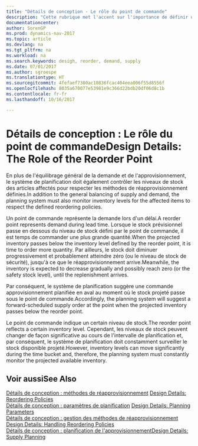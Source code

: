 ```yaml
---
title: "Détails de conception - Le rôle du point de commande"
description: "Cette rubrique met l'accent sur l'importance de définir un point de commande, afin de déterminer quand commander plus de stock."
documentationcenter: 
author: SorenGP
ms.prod: dynamics-nav-2017
ms.topic: article
ms.devlang: na
ms.tgt_pltfrm: na
ms.workload: na
ms.search.keywords: desigh, reorder, demand, supply
ms.date: 07/01/2017
ms.author: sgroespe
ms.translationtype: HT
ms.sourcegitcommit: 4fefaef7380ac10836fcac404eea006f55d8556f
ms.openlocfilehash: 8035a670077e53981e9c366d22bdb20df06d8c1b
ms.contentlocale: fr-fr
ms.lasthandoff: 10/16/2017

---
```

# <a name="design-details-the-role-of-the-reorder-point"></a><span data-ttu-id="010da-103">Détails de conception : Le rôle du point de commande</span><span class="sxs-lookup"><span data-stu-id="010da-103">Design Details: The Role of the Reorder Point</span></span>
<span data-ttu-id="010da-104">En plus de l'équilibrage général de la demande et de l'approvisionnement, le système de planification doit également contrôler les niveaux de stock des articles affectés pour respecter les méthodes de réapprovisionnement définies.</span><span class="sxs-lookup"><span data-stu-id="010da-104">In addition to the general balancing of supply and demand, the planning system must also monitor inventory levels for the affected items to respect the defined reordering policies.</span></span>  
  
<span data-ttu-id="010da-105">Un point de commande représente la demande lors d'un délai.</span><span class="sxs-lookup"><span data-stu-id="010da-105">A reorder point represents demand during lead time.</span></span> <span data-ttu-id="010da-106">Lorsque le stock prévisionnel passe en dessous du niveau de stock défini par le point de commande, il est temps de commander une plus grande quantité.</span><span class="sxs-lookup"><span data-stu-id="010da-106">When the projected inventory passes below the inventory level defined by the reorder point, it is time to order more quantity.</span></span> <span data-ttu-id="010da-107">Par ailleurs, le stock doit diminuer progressivement et probablement atteindre zéro (ou le niveau de stock de sécurité), jusqu'à ce que le réapprovisionnement arrive.</span><span class="sxs-lookup"><span data-stu-id="010da-107">Meanwhile, the inventory is expected to decrease gradually and possibly reach zero (or the safety stock level), until the replenishment arrives.</span></span>  
  
<span data-ttu-id="010da-108">Par conséquent, le système de planification suggère une commande approvisionnement planifiée en aval au moment où le stock projeté passe sous le point de commande.</span><span class="sxs-lookup"><span data-stu-id="010da-108">Accordingly, the planning system will suggest a forward-scheduled supply order at the point when the projected inventory passes below the reorder point.</span></span>  
  
<span data-ttu-id="010da-109">Le point de commande indique un certain niveau de stock.</span><span class="sxs-lookup"><span data-stu-id="010da-109">The reorder point reflects a certain inventory level.</span></span> <span data-ttu-id="010da-110">Cependant, les niveaux de stock peuvent changer de façon significative au cours de l'intervalle de planification et, par conséquent, le système de planification doit constamment surveiller le stock disponible projeté.</span><span class="sxs-lookup"><span data-stu-id="010da-110">However, inventory levels can move significantly during the time bucket and, therefore, the planning system must constantly monitor the projected available inventory.</span></span>  
  
## <a name="see-also"></a><span data-ttu-id="010da-111">Voir aussi</span><span class="sxs-lookup"><span data-stu-id="010da-111">See Also</span></span>  
<span data-ttu-id="010da-112">[Détails de conception : méthodes de réapprovisionnement](design-details-reordering-policies.md) </span><span class="sxs-lookup"><span data-stu-id="010da-112">[Design Details: Reordering Policies](design-details-reordering-policies.md) </span></span>  
<span data-ttu-id="010da-113">[Détails de conception : paramètres de planification](design-details-planning-parameters.md) </span><span class="sxs-lookup"><span data-stu-id="010da-113">[Design Details: Planning Parameters](design-details-planning-parameters.md) </span></span>  
<span data-ttu-id="010da-114">[Détails de conception : gestion des méthodes de réapprovisionnement](design-details-handling-reordering-policies.md) </span><span class="sxs-lookup"><span data-stu-id="010da-114">[Design Details: Handling Reordering Policies](design-details-handling-reordering-policies.md) </span></span>  
[<span data-ttu-id="010da-115">Détails de conception : planification de l'approvisionnement</span><span class="sxs-lookup"><span data-stu-id="010da-115">Design Details: Supply Planning</span></span>](design-details-supply-planning.md)
